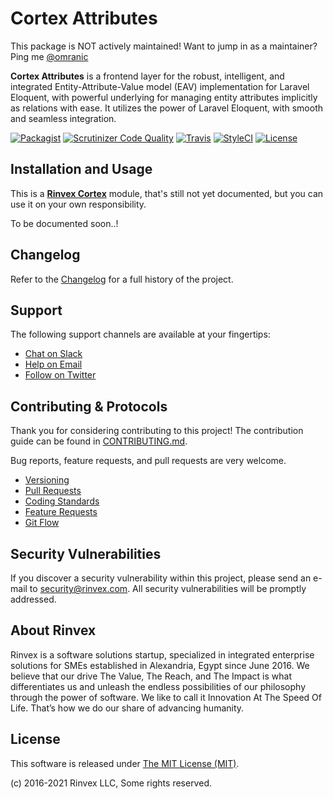# Cortex Attributes

This package is NOT actively maintained! Want to jump in as a maintainer? Ping me [@omranic](https://twitter.com/omranic)


**Cortex Attributes** is a frontend layer for the robust, intelligent, and integrated Entity-Attribute-Value model (EAV) implementation for Laravel Eloquent, with powerful underlying for managing entity attributes implicitly as relations with ease. It utilizes the power of Laravel Eloquent, with smooth and seamless integration.

[![Packagist](https://img.shields.io/packagist/v/cortex/attributes.svg?label=Packagist&style=flat-square)](https://packagist.org/packages/cortex/attributes)
[![Scrutinizer Code Quality](https://img.shields.io/scrutinizer/g/rinvex/cortex-attributes.svg?label=Scrutinizer&style=flat-square)](https://scrutinizer-ci.com/g/rinvex/cortex-attributes/)
[![Travis](https://img.shields.io/travis/rinvex/cortex-attributes.svg?label=TravisCI&style=flat-square)](https://travis-ci.org/rinvex/cortex-attributes)
[![StyleCI](https://styleci.io/repos/90121903/shield)](https://styleci.io/repos/90121903)
[![License](https://img.shields.io/packagist/l/cortex/attributes.svg?label=License&style=flat-square)](https://github.com/rinvex/cortex-attributes/blob/develop/LICENSE)


## Installation and Usage

This is a **[Rinvex Cortex](https://github.com/rinvex/cortex)** module, that's still not yet documented, but you can use it on your own responsibility.

To be documented soon..!


## Changelog

Refer to the [Changelog](CHANGELOG.md) for a full history of the project.


## Support

The following support channels are available at your fingertips:

- [Chat on Slack](https://bit.ly/rinvex-slack)
- [Help on Email](mailto:help@rinvex.com)
- [Follow on Twitter](https://twitter.com/rinvex)


## Contributing & Protocols

Thank you for considering contributing to this project! The contribution guide can be found in [CONTRIBUTING.md](CONTRIBUTING.md).

Bug reports, feature requests, and pull requests are very welcome.

- [Versioning](CONTRIBUTING.md#versioning)
- [Pull Requests](CONTRIBUTING.md#pull-requests)
- [Coding Standards](CONTRIBUTING.md#coding-standards)
- [Feature Requests](CONTRIBUTING.md#feature-requests)
- [Git Flow](CONTRIBUTING.md#git-flow)


## Security Vulnerabilities

If you discover a security vulnerability within this project, please send an e-mail to [security@rinvex.com](security@rinvex.com). All security vulnerabilities will be promptly addressed.


## About Rinvex

Rinvex is a software solutions startup, specialized in integrated enterprise solutions for SMEs established in Alexandria, Egypt since June 2016. We believe that our drive The Value, The Reach, and The Impact is what differentiates us and unleash the endless possibilities of our philosophy through the power of software. We like to call it Innovation At The Speed Of Life. That’s how we do our share of advancing humanity.


## License

This software is released under [The MIT License (MIT)](LICENSE).

(c) 2016-2021 Rinvex LLC, Some rights reserved.
